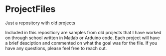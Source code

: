 # ProjectFiles
Just a repository with old projects

Included in this repositiory are samples from old projects that I have worked on through school written in Matlab or Arduino code.
Each project will have a brief desciption and commented on what the goal was for the file. If you have any questions, please feel free to reach out.
